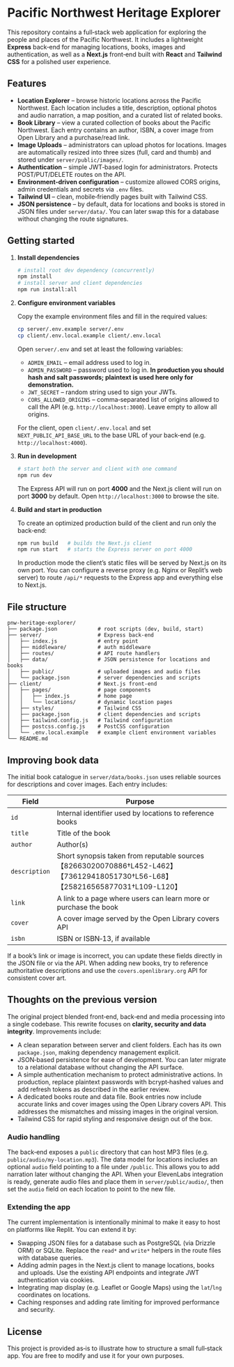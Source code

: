 # Pacific Northwest Heritage Explorer

This repository contains a full‑stack web application for exploring the people and places of the Pacific Northwest.
It includes a lightweight **Express** back‑end for managing locations, books, images and authentication, as well as a **Next.js** front‑end built with **React** and **Tailwind CSS** for a polished user experience.

## Features

* **Location Explorer** – browse historic locations across the Pacific Northwest. Each location includes a title, description, optional photos and audio narration, a map position, and a curated list of related books.
* **Book Library** – view a curated collection of books about the Pacific Northwest. Each entry contains an author, ISBN, a cover image from Open Library and a purchase/read link.
* **Image Uploads** – administrators can upload photos for locations. Images are automatically resized into three sizes (full, card and thumb) and stored under `server/public/images/`.  
* **Authentication** – simple JWT‑based login for administrators. Protects POST/PUT/DELETE routes on the API.  
* **Environment‑driven configuration** – customize allowed CORS origins, admin credentials and secrets via `.env` files.  
* **Tailwind UI** – clean, mobile‑friendly pages built with Tailwind CSS.  
* **JSON persistence** – by default, data for locations and books is stored in JSON files under `server/data/`.  You can later swap this for a database without changing the route signatures.

## Getting started

1. **Install dependencies**

   ```sh
   # install root dev dependency (concurrently)
   npm install
   # install server and client dependencies
   npm run install:all
   ```

2. **Configure environment variables**

   Copy the example environment files and fill in the required values:

   ```sh
   cp server/.env.example server/.env
   cp client/.env.local.example client/.env.local
   ```

   Open `server/.env` and set at least the following variables:

   - `ADMIN_EMAIL` – email address used to log in.
   - `ADMIN_PASSWORD` – password used to log in.  **In production you should hash and salt passwords; plaintext is used here only for demonstration.**
   - `JWT_SECRET` – random string used to sign your JWTs.
   - `CORS_ALLOWED_ORIGINS` – comma‑separated list of origins allowed to call the API (e.g. `http://localhost:3000`).  Leave empty to allow all origins.

   For the client, open `client/.env.local` and set `NEXT_PUBLIC_API_BASE_URL` to the base URL of your back‑end (e.g. `http://localhost:4000`).

3. **Run in development**

   ```sh
   # start both the server and client with one command
   npm run dev
   ```

   The Express API will run on port **4000** and the Next.js client will run on port **3000** by default.  Open `http://localhost:3000` to browse the site.

4. **Build and start in production**

   To create an optimized production build of the client and run only the back‑end:

   ```sh
   npm run build   # builds the Next.js client
   npm run start   # starts the Express server on port 4000
   ```

   In production mode the client’s static files will be served by Next.js on its own port.  You can configure a reverse proxy (e.g. Nginx or Replit’s web server) to route `/api/*` requests to the Express app and everything else to Next.js.

## File structure

```
pnw-heritage-explorer/
├── package.json             # root scripts (dev, build, start)
├── server/                  # Express back‑end
│   ├── index.js             # entry point
│   ├── middleware/          # auth middleware
│   ├── routes/              # API route handlers
│   ├── data/                # JSON persistence for locations and books
│   ├── public/              # uploaded images and audio files
│   └── package.json         # server dependencies and scripts
├── client/                  # Next.js front‑end
│   ├── pages/               # page components
│   │   ├── index.js         # home page
│   │   └── locations/       # dynamic location pages
│   ├── styles/              # Tailwind CSS
│   ├── package.json         # client dependencies and scripts
│   ├── tailwind.config.js   # Tailwind configuration
│   ├── postcss.config.js    # PostCSS configuration
│   └── .env.local.example   # example client environment variables
└── README.md
```

## Improving book data

The initial book catalogue in `server/data/books.json` uses reliable sources for descriptions and cover images.  Each entry includes:

| Field | Purpose |
| --- | --- |
| `id` | Internal identifier used by locations to reference books |
| `title` | Title of the book |
| `author` | Author(s) |
| `description` | Short synopsis taken from reputable sources【82663020070886†L452-L462】【736129418051730†L56-L68】【258216565877031†L109-L120】 |
| `link` | A link to a page where users can learn more or purchase the book |
| `cover` | A cover image served by the Open Library covers API |
| `isbn` | ISBN or ISBN‑13, if available |

If a book’s link or image is incorrect, you can update these fields directly in the JSON file or via the API.  When adding new books, try to reference authoritative descriptions and use the `covers.openlibrary.org` API for consistent cover art.

## Thoughts on the previous version

The original project blended front‑end, back‑end and media processing into a single codebase.  This rewrite focuses on **clarity, security and data integrity**.  Improvements include:

* A clean separation between server and client folders.  Each has its own `package.json`, making dependency management explicit.
* JSON‑based persistence for ease of development.  You can later migrate to a relational database without changing the API surface.
* A simple authentication mechanism to protect administrative actions.  In production, replace plaintext passwords with bcrypt‑hashed values and add refresh tokens as described in the earlier review.
* A dedicated books route and data file.  Book entries now include accurate links and cover images using the Open Library covers API.  This addresses the mismatches and missing images in the original version.
* Tailwind CSS for rapid styling and responsive design out of the box.

### Audio handling

The back‑end exposes a `public` directory that can host MP3 files (e.g. `public/audio/my-location.mp3`).  The data model for locations includes an optional `audio` field pointing to a file under `/public`.  This allows you to add narration later without changing the API.  When your ElevenLabs integration is ready, generate audio files and place them in `server/public/audio/`, then set the `audio` field on each location to point to the new file.

### Extending the app

The current implementation is intentionally minimal to make it easy to host on platforms like Replit.  You can extend it by:

* Swapping JSON files for a database such as PostgreSQL (via Drizzle ORM) or SQLite.  Replace the `read*` and `write*` helpers in the route files with database queries.
* Adding admin pages in the Next.js client to manage locations, books and uploads.  Use the existing API endpoints and integrate JWT authentication via cookies.
* Integrating map display (e.g. Leaflet or Google Maps) using the `lat`/`lng` coordinates on locations.
* Caching responses and adding rate limiting for improved performance and security.

## License

This project is provided as‑is to illustrate how to structure a small full‑stack app.  You are free to modify and use it for your own purposes.